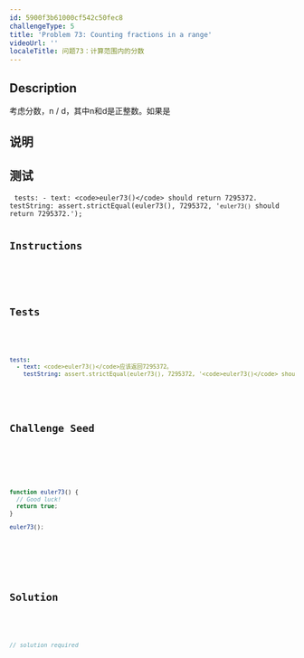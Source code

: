 ```yaml
---
id: 5900f3b61000cf542c50fec8
challengeType: 5
title: 'Problem 73: Counting fractions in a range'
videoUrl: ''
localeTitle: 问题73：计算范围内的分数
---
```


## Description
<section id="description">考虑分数，n / d，其中n和d是正整数。如果是<d 1="" 2="" 3="" 4="" 5="" 6="" 7="" 8="" and="" hcf(n,d)="1," it="" is="" called="" a="" reduced="" proper="" fraction.="" if="" we="" list="" the="" set="" of="" fractions="" for="" d="" ≤="" in="" ascending="" order="" size,="" get:="" 8,="" 7,="" 6,="" 5,="" 4,="" 3,="" 2,="" can="" be="" seen="" that="" there="" are="" between="" 2.="" how="" many="" lie="" sorted="" 12,000?="" &#x3C;="" section=""><h2>说明</h2><section id="instructions"></section><h2>测试</h2><section id="tests"><pre> <code class="language-yml">tests: - text: &lt;code&gt;euler73()&lt;/code&gt; should return 7295372. testString: assert.strictEqual(euler73(), 7295372, '<code>euler73()</code> should return 7295372.');

## Instructions
<section id="instructions">
</section>

## Tests
<section id='tests'>

```yml
tests:
  - text: <code>euler73()</code>应该返回7295372。
    testString: assert.strictEqual(euler73(), 7295372, '<code>euler73()</code> should return 7295372.');

```

</section>

## Challenge Seed
<section id='challengeSeed'>

<div id='js-seed'>

```js
function euler73() {
  // Good luck!
  return true;
}

euler73();

```

</div>



</section>

## Solution
<section id='solution'>

```js
// solution required
```
</section>
